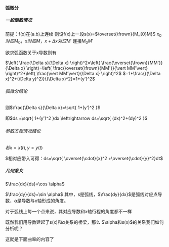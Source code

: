 #### 弧微分

##### 一般函数情况
前提：f(x)在(a.b)上连续
则设f(x)上一段s(x)=$\overset{\frown}{M_{0}M}$
$x_{0}对应M_{0}，x对应M，x+\Delta x对应M'$
连接$M_{0}M'$

欲求弧函数关于x导数则有

$\left( \frac{\Delta s}{\Delta x} \right)^2=\left( \frac{\overset{\frown}{MM'}}{\Delta x} \right)=\left( \frac{\overset{\frown}{MM'}}{\vert MM'\vert} \right)^2*\left( \frac{\vert MM'\vert}{\Delta x} \right)^2$
$=1*\frac{((\Delta x)^2+(\Delta y)^2)}{(\Delta x)^2}=1+(y')^2$

###### 弧微分结论
则$\frac{\Delta s}{\Delta x}=\sqrt{ 1+(y')^2 }$

即$ds =\sqrt{ 1+(y')^2 }dx \leftrightarrow ds=\sqrt{ (dx)^2+(dy)^2 }$

###### 参数方程情况结论
$若x=x(t),y=y(t)$

$相对应带入可得：ds=\sqrt{ \overset{\cdot}{x}^2 +\overset{\cdot}{y}^2}dt$

##### 几何意义
$\frac{dx}{ds}=\cos \alpha$

$\frac{dy}{ds}=\sin \alpha$
其中，s是弧线，$\frac{dy}{dx}$是弧线对应点导数，$\alpha$是导数与x轴形成的角度。

对于弧线上每一个点来说，其对应导数和x轴行程的角度都不一样

既然我们用导数建起了s(x)和$\alpha$关系的桥梁，那么
$\alpha和s(x)$的关系我们如何分析呢？

这就是下面曲率的内容了





